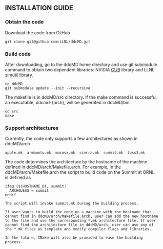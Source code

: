 ## INSTALLATION GUIDE 

### Obtain the code
Download the code from GitHub
```
git clone git@github.com:LLNL/ddcMD.git
```

### Build code
After downloading, go to the ddcMD home directory and use git submodule command to obtain two dependent libraries: 
NVIDIA [CUB](https://github.com/NVlabs/cub) library and LLNL [simutil](https://github.com/LLNL/simutil) library.
```
cd ddcMD
git submodule update --init --recursive
```

The makefile is in ddcMD/src directory. If the make command is successful, an executable, ddcmd-{arch}, will be generated in ddcMD/bin
```
cd src
make
```

### Support architectures
Currently, the code only supports a few architectures as shown in ddcMD/arch
```
apple.mk  armbuntu.mk  macosx.mk  sierra.mk  summit.mk  toss3.mk
```

The code determines the architecture by the hostname of the machine defined in ddcMD/arch/Makefile.arch. For example, in the ddcMD/arch/Makefile.arch the script to build code on the Summit at ORNL is defined as
```
ifeq ($(HOSTNAME_D), summit)
  ARCHGUESS = summit
endif
``
The script will invoke summit.mk during the building process.

If user wants to build the code on a machine with the hostname that cannot find in ddcMD/arch/Makefile.arch, user can add the new hostname to the file and use the corresponding *.mk architecture file. If user cannot find the architecture file in ddcMD/arch, user can use any of the *.mk files as template and modify compiler flags and libraries.

In the future, CMake will also be provided to ease the building process.  


